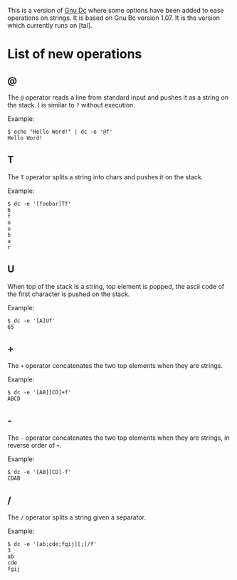 This is a version of [Gnu Dc] where some options have been added to ease operations on strings. It is based on Gnu Bc version 1.07. It is the version which currently runs on [tal].

# List of new operations

## @

The ```@``` operator reads a line from standard input and pushes it as a string on the stack. I is similar to ```?``` without execution.

Example:
```
$ echo "Hello Word!" | dc -e '@f'
Hello Word!
```

## T

The ```T``` operator splits a string into chars and pushes it on the stack.

Example:
```
$ dc -e '[foobar]Tf'
6
f
o
o
b
a
r
```
## U

When top of the stack is a string, top element is popped, the ascii code of the first character is pushed on the stack.

Example:
```
$ dc -e '[A]Uf'
65
```

## +
The ```+``` operator concatenates the two top elements when they are strings.

Example:
```
$ dc -e '[AB][CD]+f'
ABCD
```

## -
The ```-``` operator concatenates the two top elements when they are strings, in reverse order of ```+```.

Example:
```
$ dc -e '[AB][CD]-f'
CDAB
```

## /
The ```/``` operator splits a string given a separator.

Example:
```
$ dc -e '[ab;cde;fgij][;]/f'
3
ab
cde
fgij
```


[Gnu Dc]: <https://www.gnu.org/software/bc/manual/dc-1.05/html_mono/dc.html>